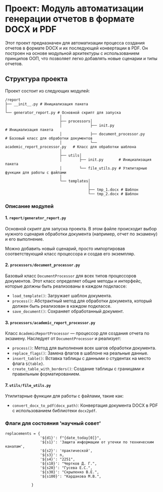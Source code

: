 # Проект: Модуль автоматизации генерации отчетов в формате DOCX и PDF

Этот проект предназначен для автоматизации процесса создания отчетов в формате DOCX и их последующей конвертации в PDF. Он построен на основе модульной архитектуры с использованием принципов ООП, что позволяет легко добавлять новые сценарии и типы отчетов.

## Структура проекта

Проект состоит из следующих модулей:

    /report
    ├── __init__.py # Инициализация пакета 
    │
    └── generator_report.py # Основной скрипт для запуска 
                             │
                             ├── processors│ 
                             │             ├── init.py                       # Инициализация пакета 
                             │             ├── document_processor.py         # Базовый класс для обработки документов
                             │             └── academic_report_processor.py   # Класс для обработки шаблона
                             │               
                             ├── utils│   
                             │        ├── init.py       # Инициализация пакета 
                             │        └── file_utils.py # Утилитарные функции для работы с файлами 
                             │
                             └── templates│ 
                                          │ 
                                          ├── tmp_1.docx # Шаблон
                                          └── tmp_2.docx # Шаблон 

                               

### Описание модулей

#### 1. `report/generator_report.py`

Основной скрипт для запуска проекта. В этом файле происходит выбор нужного сценария обработки документа (например, отчет по экзамену) и его выполнение. 

Можно добавить новый сценарий, просто импортировав соответствующий класс процессора и создав его экземпляр.



#### 2. `processors/document_processor.py`

Базовый класс `DocumentProcessor` для всех типов процессоров документов. Этот класс определяет общие методы и интерфейс, которые должны быть реализованы в каждом подклассе:
- `load_template()`: Загружает шаблон документа.
- `process()`: Абстрактный метод для обработки документа, который должен быть реализован в каждом подклассе.
- `save_document()`: Сохраняет обработанный документ.



#### 3. `processors/academic_report_processor.py`

Класс `AcademicReportProcessor` — процессор для создания отчета по экзамену. Наследует от `DocumentProcessor` и реализует:
- `process()`: Метод для выполнения всех шагов обработки документа.
- `replace_flags()`: Замена флагов в шаблоне на реальные данные.
- `insert_table()`: Вставка таблицы с данными о студентах на место флага `${table}`.
- `create_table_with_borders()`: Создание таблицы с границами и правильным форматированием.


#### 7. `utils/file_utils.py`

Утилитарные функции для работы с файлами, такие как:
- `convert_docx_to_pdf(docx_path)`: Конвертация документа DOCX в PDF с использованием библиотеки `docx2pdf`.


### Флаги для состояния 'научный совет'
```
replacements = {
                '${d1}': f"{date_today[0]}",
                '${s1}': 'Защита информации от утечки по техническим каналам',
                '${s2}': 'практической',
                '${s3}': n,
                '${s4}': "2251",
                '${s10}': "Чертков Д. Г.",
                '${s20}': "Гусева Е.С.",
                '${s30}': "Скрыленко В.Е.",
                '${s100}': "Кардакова М.В.",

            }
```